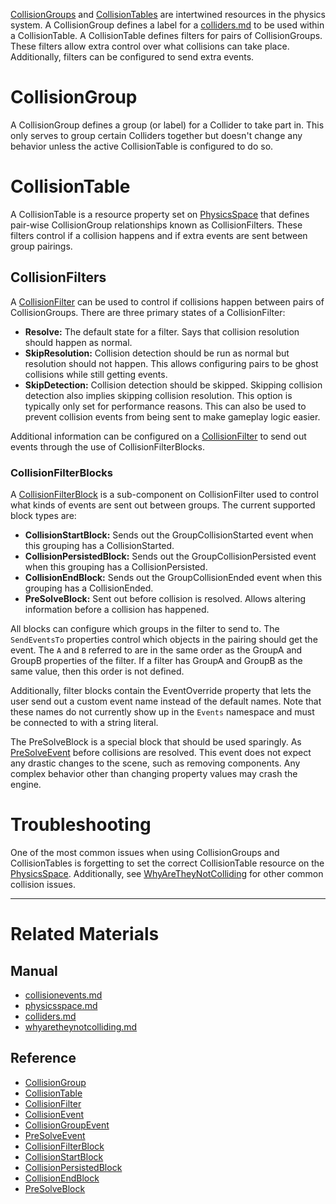 [ CollisionGroups](../../../../code_reference/class_reference/collisiongroup.md) and [ CollisionTables](../../../../code_reference/class_reference/collisiontable.md) are intertwined resources in the physics system. A CollisionGroup defines a label for a [colliders.md](colliders.md) to be used within a CollisionTable. A CollisionTable defines filters for pairs of CollisionGroups. These filters allow extra control over what collisions can take place. Additionally, filters can be configured to send extra events.

 #  CollisionGroup
A CollisionGroup defines a group (or label) for a Collider to take part in. This only serves to group certain Colliders together but doesn't change any behavior unless the active CollisionTable is configured to do so.

 #  CollisionTable
A CollisionTable is a resource property set on [PhysicsSpace](physicsspace.md) that defines pair-wise CollisionGroup relationships known as CollisionFilters. These filters control if a collision happens and if extra events are sent between group pairings.

 ##  CollisionFilters
A [CollisionFilter](../../../../code_reference/class_reference/collisionfilter.md) can be used to control if collisions happen between pairs of CollisionGroups. There are three primary states of a CollisionFilter:
 - **Resolve:** The default state for a filter. Says that collision resolution should happen as normal.
 - **SkipResolution:** Collision detection should be run as normal but resolution should not happen. This allows configuring pairs to be ghost collisions while still getting events.
 - **SkipDetection:** Collision detection should be skipped. Skipping collision detection also implies skipping collision resolution. This option is typically only set for performance reasons. This can also be used to prevent collision events from being sent to make gameplay logic easier.
 
Additional information can be configured on a [CollisionFilter](../../../../code_reference/class_reference/collisionfilter.md) to send out events through the use of CollisionFilterBlocks.

 ###  CollisionFilterBlocks
A [CollisionFilterBlock](../../../../code_reference/class_reference/collisionfilterblock.md) is a sub-component on CollisionFilter used to control what kinds of events are sent out between groups. The current supported block types are:
 - **CollisionStartBlock:** Sends out the GroupCollisionStarted event when this grouping has a CollisionStarted.
 - **CollisionPersistedBlock:** Sends out the GroupCollisionPersisted event when this grouping has a CollisionPersisted.
 - **CollisionEndBlock:** Sends out the GroupCollisionEnded event when this grouping has a CollisionEnded.
 - **PreSolveBlock:** Sent out before collision is resolved. Allows altering information before a collision has happened.
 
All blocks can configure which groups in the filter to send to. The `SendEventsTo` properties control which objects in the pairing should get the event. The `A` and `B` referred to are in the same order as the GroupA  and GroupB  properties of the filter. If a filter has GroupA and GroupB as the same value, then this order is not defined.

Additionally, filter blocks contain the EventOverride  property that lets the user send out a custom event name instead of the default names. Note that these names do not currently show up in the `Events` namespace and must be connected to with a string literal.

The PreSolveBlock is a special block that should be used sparingly. As [PreSolveEvent](../../../../code_reference/class_reference/presolveevent.md) before collisions are resolved. This event does not expect any drastic changes to the scene, such as removing components. Any complex behavior other than changing property values may crash the engine.

 #  Troubleshooting
One of the most common issues when using CollisionGroups and CollisionTables is forgetting to set the correct CollisionTable resource on the [PhysicsSpace](physicsspace.md). Additionally, see [WhyAreTheyNotColliding](physicstroubleshooting/whyaretheynotcolliding.md) for other common collision issues.

---
 #  Related Materials
 ##  Manual
- [collisionevents.md](collisionevents.md)
- [physicsspace.md](physicsspace.md)
- [colliders.md](colliders.md)
- [whyaretheynotcolliding.md](physicstroubleshooting/whyaretheynotcolliding.md)

 ##  Reference
- [CollisionGroup](../../../../code_reference/class_reference/collisiongroup.md)
- [CollisionTable](../../../../code_reference/class_reference/collisiontable.md)
- [CollisionFilter](../../../../code_reference/class_reference/collisionfilter.md)
- [CollisionEvent](../../../../code_reference/class_reference/collisionevent.md)
- [CollisionGroupEvent](../../../../code_reference/class_reference/collisiongroupevent.md)
- [PreSolveEvent](../../../../code_reference/class_reference/presolveevent.md)
- [CollisionFilterBlock](../../../../code_reference/class_reference/collisionfilterblock.md)
- [CollisionStartBlock](../../../../code_reference/class_reference/collisionstartblock.md)
- [CollisionPersistedBlock](../../../../code_reference/class_reference/collisionpersistedblock.md)
- [CollisionEndBlock](../../../../code_reference/class_reference/collisionendblock.md)
- [PreSolveBlock](../../../../code_reference/class_reference/presolveblock.md) 

 